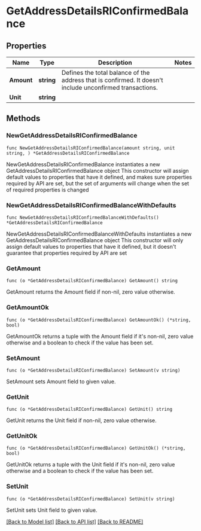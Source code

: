 # GetAddressDetailsRIConfirmedBalance

## Properties

Name | Type | Description | Notes
------------ | ------------- | ------------- | -------------
**Amount** | **string** | Defines the total balance of the address that is confirmed. It doesn&#39;t include unconfirmed transactions. | 
**Unit** | **string** |  | 

## Methods

### NewGetAddressDetailsRIConfirmedBalance

`func NewGetAddressDetailsRIConfirmedBalance(amount string, unit string, ) *GetAddressDetailsRIConfirmedBalance`

NewGetAddressDetailsRIConfirmedBalance instantiates a new GetAddressDetailsRIConfirmedBalance object
This constructor will assign default values to properties that have it defined,
and makes sure properties required by API are set, but the set of arguments
will change when the set of required properties is changed

### NewGetAddressDetailsRIConfirmedBalanceWithDefaults

`func NewGetAddressDetailsRIConfirmedBalanceWithDefaults() *GetAddressDetailsRIConfirmedBalance`

NewGetAddressDetailsRIConfirmedBalanceWithDefaults instantiates a new GetAddressDetailsRIConfirmedBalance object
This constructor will only assign default values to properties that have it defined,
but it doesn't guarantee that properties required by API are set

### GetAmount

`func (o *GetAddressDetailsRIConfirmedBalance) GetAmount() string`

GetAmount returns the Amount field if non-nil, zero value otherwise.

### GetAmountOk

`func (o *GetAddressDetailsRIConfirmedBalance) GetAmountOk() (*string, bool)`

GetAmountOk returns a tuple with the Amount field if it's non-nil, zero value otherwise
and a boolean to check if the value has been set.

### SetAmount

`func (o *GetAddressDetailsRIConfirmedBalance) SetAmount(v string)`

SetAmount sets Amount field to given value.


### GetUnit

`func (o *GetAddressDetailsRIConfirmedBalance) GetUnit() string`

GetUnit returns the Unit field if non-nil, zero value otherwise.

### GetUnitOk

`func (o *GetAddressDetailsRIConfirmedBalance) GetUnitOk() (*string, bool)`

GetUnitOk returns a tuple with the Unit field if it's non-nil, zero value otherwise
and a boolean to check if the value has been set.

### SetUnit

`func (o *GetAddressDetailsRIConfirmedBalance) SetUnit(v string)`

SetUnit sets Unit field to given value.



[[Back to Model list]](../README.md#documentation-for-models) [[Back to API list]](../README.md#documentation-for-api-endpoints) [[Back to README]](../README.md)


